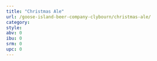 ```yaml
---
title: "Christmas Ale"
url: /goose-island-beer-company-clybourn/christmas-ale/
category: 
style: 
abv: 0
ibu: 0
srm: 0
upc: 0
---
```


